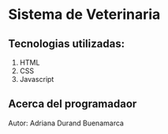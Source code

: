 # Sistema de Veterinaria

## Tecnologias utilizadas:
1. HTML
2. CSS
3. Javascript

## Acerca del programadaor 
Autor: Adriana Durand Buenamarca